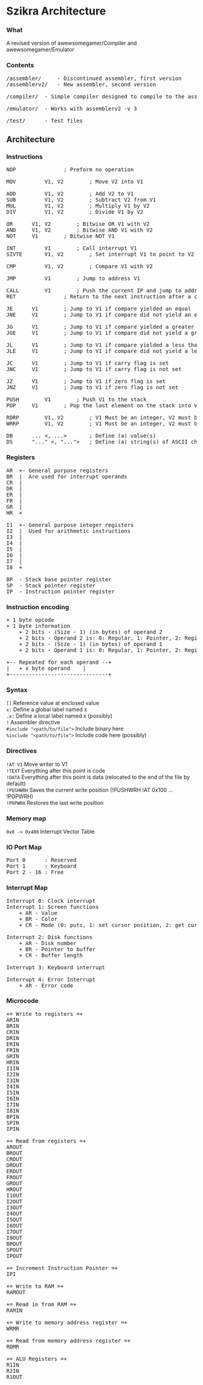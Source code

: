 # Szikra Architecture

### What
A revised version of awewsomegamer/Compiler and awewsomegamer/Emulator

### Contents
<pre>
/assembler/ 	- Discontinued assembler, first version
/assemblerv2/   - New assembler, second version

/compiler/	- Simple compiler designed to compile to the assembly language (not yet worked on)

/emulator/ 	- Works with assemblerv2 -v 3

/test/		- Test files 
</pre>

## Architecture

### Instructions
<pre>
NOP				  ; Preform no operation

MOV 		V1, V2 		  ; Move V2 into V1

ADD 		V1, V2 		  ; Add V2 to V1
SUB 		V1, V2 		  ; Subtract V2 from V1
MUL 		V1, V2 		  ; Multiply V1 by V2
DIV 		V1, V2 		  ; Divide V1 by V2

OR		V1, V2 		  ; Bitwise OR V1 with V2
AND		V1, V2 		  ; Bitwise AND V1 with V2
NOT		V1	  	  ; Bitwise NOT V1

INT 		V1		  ; Call interrupt V1
SIVTE 		V1, V2 		  ; Set interrupt V1 to point to V2 (MOV [V1 * 4], V2)

CMP 		V1, V2 		  ; Compare V1 with V2

JMP 		V1		  ; Jump to address V1

CALL 		V1		  ; Push the current IP and jump to address V1
RET				  ; Return to the next instruction after a call

JE		V1	   	  ; Jump to V1 if compare yielded an equal
JNE		V1	   	  ; Jump to V1 if compare did not yield an equal

JG		V1	   	  ; Jump to V1 if compare yielded a greater than
JGE		V1	   	  ; Jump to V1 if compare did not yield a greater than

JL		V1	   	  ; Jump to V1 if compare yielded a less than
JLE		V1	   	  ; Jump to V1 if compare did not yield a less than

JC		V1	   	  ; Jump to V1 if carry flag is set
JNC		V1	   	  ; Jump to V1 if carry flag is not set

JZ		V1	   	  ; Jump to V1 if zero flag is set
JNZ		V1		  ; Jump to V1 if zero flag is not set

PUSH		V1		  ; Push V1 to the stack
POP		V1 	   	  ; Pop the last element on the stack into V1

RDRP		V1, V2		  ; V1 Must be an integer, V2 must be a register, will read from port V1 into register V2
WRRP		V1, V2		  ; V1 Must be an integer, V2 must be a register, will write to port V1 from register V2

DB		... <, ...> 	  ; Define (a) value(s)
DS		"..." <, "...">   ; Define (a) string(s) of ASCII characters
</pre>

### Registers
<pre>
AR	+- General purpose registers
BR	|  Are used for interrupt operands
CR	|
DR	|
ER	|
FR	|
GR	|
HR	+

I1	+- General purpose integer registers
I2	|  Used for arithmetic instructions
I3	|
I4	|
I5	|
I6	|
I7	|
I8	+

BP	- Stack base pointer register
SP	- Stack pointer register
IP	- Instruction pointer register
</pre>

### Instruction encoding
<pre>
+ 1 byte opcode
+ 1 byte information
	+ 2 bits - (Size - 1) (in bytes) of operand 2
	+ 2 bits - Operand 2 is: 0: Regular, 1: Pointer, 2: Register, 3: Register Pointer
	+ 2 bits - (Size - 1) (in bytes) of operand 1
	+ 2 bits - Operand 1 is: 0: Regular, 1: Pointer, 2: Register, 3: Register Pointer

+-- Repeated for each operand --+
|	+ x byte operand	|
+-------------------------------+
</pre>

### Syntax
`[]` Reference value at enclosed value <br>
`x:` Define a global label named x <br>
`.x:` Define a local label named x (possibly)<br>
`!` Assembler directive <br>
`#include "<path/to/file">` Include binary here<br>
`%include "<path/to/file">` Include code here (possibly)<br>

### Directives
`!AT V1` Move writer to V1 <br>
`!TEXT` Everything after this point is code <br>
`!DATA` Everything after this point is data (relocated to the end of the file by default) <br>
`!PUSHWRH` Saves the current write position (!PUSHWRH !AT 0x100 ... !POPWRH) <br>
`!POPWRH` Restores the last write position <br>

### Memory map
`0x0 -> 0x400` Interrupt Vector Table

### IO Port Map
<pre>
Port 0      : Reserved
Port 1      : Keyboard
Port 2 - 16 : Free
</pre>

### Interrupt Map
<pre>
Interrupt 0: Clock interrupt
Interrupt 1: Screen functions
	+ AR - Value
	+ BR - Color
	+ CR - Mode (0: putc, 1: set cursor position, 2: get cursor position, 3: draw point)

Interrupt 2: Disk functions
	+ AR - Disk number
	+ BR - Pointer to buffer
	+ CR - Buffer length

Interrupt 3: Keyboard interrupt

Interrupt 4: Error Interrupt
	+ AR - Error code
</pre>

### Microcode
<pre>
+= Write to registers =+
ARIN
BRIN
CRIN
DRIN
ERIN
FRIN
GRIN
HRIN
I1IN
I2IN
I3IN
I4IN
I5IN
I6IN
I7IN
I8IN
BPIN
SPIN
IPIN

+= Read from registers =+
AROUT
BROUT
CROUT
DROUT
EROUT
FROUT
GROUT
HROUT
I1OUT
I2OUT
I3OUT
I4OUT
I5OUT
I6OUT
I7OUT
I8OUT
BPOUT
SPOUT
IPOUT

+= Increment Instruction Pointer =+
IPI

+= Write to RAM =+
RAMOUT

+= Read in from RAM =+
RAMIN

+= Write to memory address register =+
WRMR

+= Read from memory address register =+
RDMR

+= ALU Registers =+
R1IN
R2IN
R1OUT
</pre>
